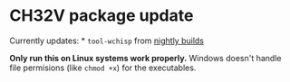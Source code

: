# CH32V package update

Currently updates:
    * `tool-wchisp` from [nightly builds](https://github.com/ch32-rs/wchisp)

**Only run this on Linux systems work properly.** Windows doesn't handle file permisions (like `chmod +x`) for the executables.